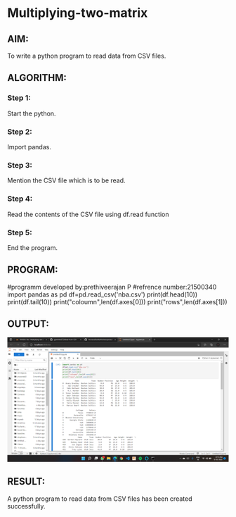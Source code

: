 # Multiplying-two-matrix

## AIM:
To write a python program to read data from CSV files.


## ALGORITHM:

### Step 1:
Start the python.
### Step 2:
Import pandas.
### Step 3:
Mention the CSV file which is to be read.
### Step 4:
Read the contents of the CSV file using df.read function
### Step 5:
End the program.

## PROGRAM:
#programm developed by:prethiveerajan P
#refrence number:21500340
import pandas as pd
df=pd.read_csv('nba.csv')
print(df.head(10))
print(df.tail(10))
print("coloumn",len(df.axes[0]))
print("rows",len(df.axes[1])) 

## OUTPUT:
![OUTPUT](pd.png)


## RESULT:
A python program to read data from CSV files has been created successfully.
